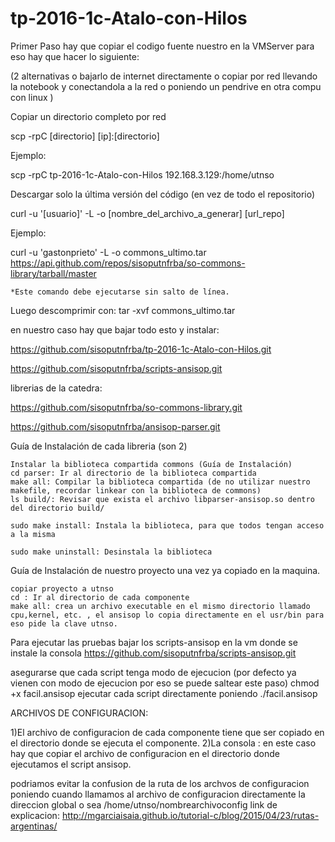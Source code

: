 # tp-2016-1c-Atalo-con-Hilos
Primer Paso hay que copiar el codigo fuente nuestro en la VMServer para eso hay que hacer lo siguiente:

(2 alternativas o bajarlo de internet directamente o copiar por red llevando la notebook y conectandola a la red o poniendo un pendrive en otra compu con linux )

Copiar un directorio completo por red

scp -rpC [directorio] [ip]:[directorio]

Ejemplo: 

scp -rpC tp-2016-1c-Atalo-con-Hilos 192.168.3.129:/home/utnso

Descargar solo la última versión del código (en vez de todo el repositorio)

curl -u '[usuario]' -L -o [nombre_del_archivo_a_generar] [url_repo] 

Ejemplo: 

curl -u 'gastonprieto' -L -o commons_ultimo.tar https://api.github.com/repos/sisoputnfrba/so-commons-library/tarball/master

	*Este comando debe ejecutarse sin salto de línea. 

Luego descomprimir con: tar -xvf commons_ultimo.tar


en nuestro caso hay que bajar todo esto y instalar:


https://github.com/sisoputnfrba/tp-2016-1c-Atalo-con-Hilos.git

https://github.com/sisoputnfrba/scripts-ansisop.git


librerias de la catedra:

https://github.com/sisoputnfrba/so-commons-library.git

https://github.com/sisoputnfrba/ansisop-parser.git


 


Guía de Instalación de cada libreria (son 2)

    Instalar la biblioteca compartida commons (Guía de Instalación)
    cd parser: Ir al directorio de la biblioteca compartida
    make all: Compilar la biblioteca compartida (de no utilizar nuestro makefile, recordar linkear con la biblioteca de commons)
    ls build/: Revisar que exista el archivo libparser-ansisop.so dentro del directorio build/

    sudo make install: Instala la biblioteca, para que todos tengan acceso a la misma

    sudo make uninstall: Desinstala la biblioteca


Guía de Instalación de nuestro proyecto una vez ya copiado en la maquina.

    copiar proyecto a utnso
    cd : Ir al directorio de cada componente
    make all: crea un archivo executable en el mismo directorio llamado cpu,kernel, etc. , el ansisop lo copia directamente en el usr/bin para eso pide la clave utnso.

Para ejecutar las pruebas bajar los scripts-ansisop en la vm donde se instale la consola
https://github.com/sisoputnfrba/scripts-ansisop.git

asegurarse que cada script tenga modo de ejecucion  (por defecto ya vienen con modo de ejecucion por eso se puede saltear este paso)
chmod +x facil.ansisop
ejecutar cada script directamente poniendo
 ./facil.ansisop
 
 ARCHIVOS DE CONFIGURACION:
 
 1)El archivo de configuracion de cada componente tiene que ser copiado en el directorio donde se ejecuta el componente.
 2)La consola : en este caso hay que copiar el archivo de configuracion en el directorio donde ejecutamos el script ansisop.
 
podriamos evitar la confusion de la ruta de los archvos de configuracion poniendo cuando llamamos al archivo de configuracion directamente la direccion global o sea /home/utnso/nombrearchivoconfig 
link de explicacion:
http://mgarciaisaia.github.io/tutorial-c/blog/2015/04/23/rutas-argentinas/

 
 
